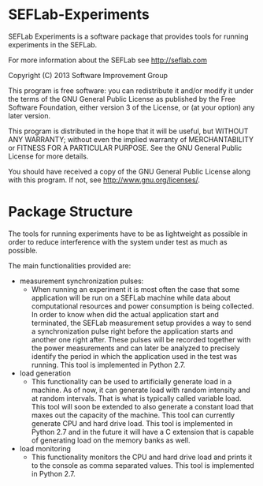 SEFLab-Experiments
==================

SEFLab Experiments is a software package that provides tools for running
experiments in the SEFLab.

For more information about the SEFLab see http://seflab.com

Copyright (C) 2013  Software Improvement Group

This program is free software: you can redistribute it and/or modify
it under the terms of the GNU General Public License as published by
the Free Software Foundation, either version 3 of the License, or
(at your option) any later version.

This program is distributed in the hope that it will be useful,
but WITHOUT ANY WARRANTY; without even the implied warranty of
MERCHANTABILITY or FITNESS FOR A PARTICULAR PURPOSE.  See the
GNU General Public License for more details.

You should have received a copy of the GNU General Public License
along with this program.  If not, see <http://www.gnu.org/licenses/>.


Package Structure
=================

The tools for running experiments have to be as lightweight as possible in order
to reduce interference with the system under test as much as possible.

The main functionalities provided are:
- measurement synchronization pulses:
	* When running an experiment it is most often the case that some application
	  will be run on a SEFLab machine while data about computational resources
	  and power consumption is being collected. In order to know when did the
	  actual application start and terminated, the SEFLab measurement setup
	  provides a way to send a synchronization pulse right before the
	  application starts and another one right after. These pulses will be 
	  recorded together with the power measurements and can later be analyzed to
	  precisely identify the period in which the application used in the test
	  was running. This tool is implemented in Python 2.7.
- load generation
	* This functionality can be used to artificially generate load in a machine.
	  As of now, it can generate load with random intensity and at random
	  intervals. That is what is typically called variable load. This tool will
	  soon be extended to also generate a constant load that maxes out the
	  capacity of the machine. This tool can currently generate CPU and hard
	  drive load. This tool is implemented in Python 2.7 and in the future it
	  will have a C extension that is capable of generating load on the memory
	  banks as well.
- load monitoring
	* This functionality monitors the CPU and hard drive load and prints it to
	  the console as comma separated values. This tool is implemented in
	  Python 2.7.